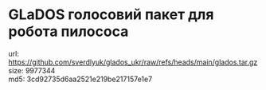 # GLaDOS голосовий пакет для робота пилососа 

url: https://github.com/sverdlyuk/glados_ukr/raw/refs/heads/main/glados.tar.gz \
size: 9977344 \
md5: 3cd92735d6aa2521e219be217157e1e7
